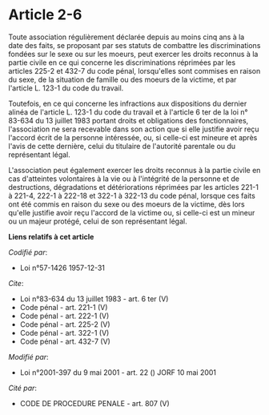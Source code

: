 # Article 2-6

Toute association régulièrement déclarée depuis au moins cinq ans à la date des faits, se proposant par ses statuts de
combattre les discriminations fondées sur le sexe ou sur les moeurs, peut exercer les droits reconnus à la partie civile en
ce qui concerne les discriminations réprimées par les articles 225-2 et 432-7 du code pénal, lorsqu'elles sont commises en
raison du sexe, de la situation de famille ou des moeurs de la victime, et par l'article L. 123-1 du code du travail. 

Toutefois, en ce qui concerne les infractions aux dispositions du dernier alinéa de l'article L. 123-1 du code du travail et
à l'article 6 ter de la loi n° 83-634 du 13 juillet 1983 portant droits et obligations des fonctionnaires, l'association ne
sera recevable dans son action que si elle justifie avoir reçu l'accord écrit de la personne intéressée, ou, si celle-ci est
mineure et après l'avis de cette dernière, celui du titulaire de l'autorité parentale ou du représentant légal.

L'association peut également exercer les droits reconnus à la partie civile en cas d'atteintes volontaires à la vie ou à
l'intégrité de la personne et de destructions, dégradations et détériorations réprimées par les articles 221-1 à 221-4, 
222-1 à 222-18 et 322-1 à 322-13 du code pénal, lorsque ces faits ont été commis en raison du sexe ou des moeurs de la
victime, dès lors qu'elle justifie avoir reçu l'accord de la victime ou, si celle-ci est un mineur ou un majeur protégé,
celui de son représentant légal.

**Liens relatifs à cet article**

_Codifié par_:

  - Loi n°57-1426 1957-12-31

_Cite_:

  - Loi n°83-634 du 13 juillet 1983 - art. 6 ter (V)
  - Code pénal - art. 221-1 (V)
  - Code pénal - art. 222-1 (V)
  - Code pénal - art. 225-2 (V)
  - Code pénal - art. 322-1 (V)
  - Code pénal - art. 432-7 (V)

_Modifié par_:

  - Loi n°2001-397 du 9 mai 2001 - art. 22 () JORF 10 mai 2001

_Cité par_:

  - CODE DE PROCEDURE PENALE - art. 807 (V)
